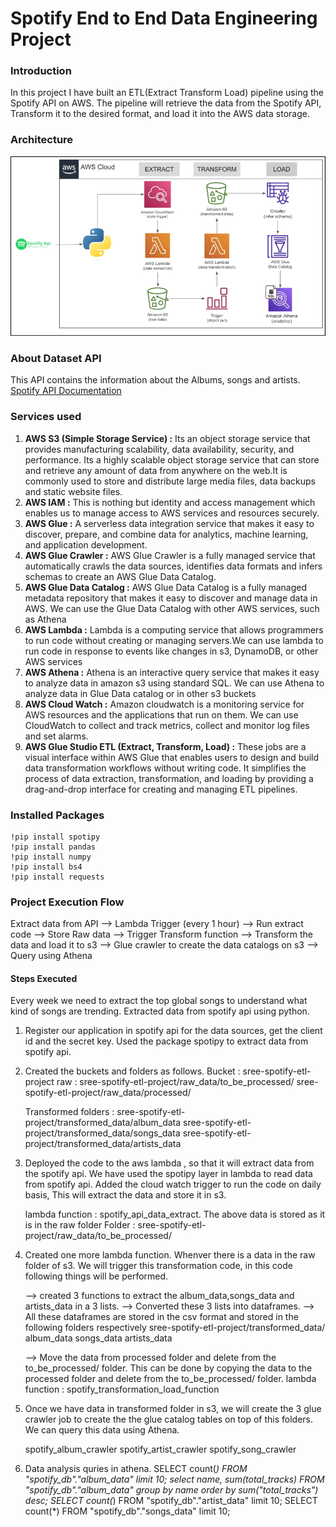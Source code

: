 # Spotify End to End Data Engineering Project

### Introduction
In this project I have built an ETL(Extract Transform Load) pipeline using the Spotify API on AWS. The pipeline will retrieve the data from the Spotify API, Transform it to the desired format, and load it into the AWS data storage.

### Architecture
![Architecture diagram](https://github.com/sreedharchalavadi/spotify-etl-de-prj/blob/main/spotify_de_architecture_diagram.png)

### About Dataset API
This API contains the information about the Albums, songs and artists.
[Spotify API Documentation](https://developer.spotify.com/documentation/web-api)

### Services used
1. **AWS S3 (Simple Storage Service) :** Its an object storage service that provides manufacturing scalability, data availability, security, and performance. Its a highly scalable object storage service that can store and retrieve any amount of data from anywhere on the web.It is commonly used to store and distribute large media files, data backups and static website files.
2. **AWS IAM :** This is nothing but identity and access management which enables us to manage access to AWS services and resources securely.
3. **AWS Glue :** A serverless data integration service that makes it easy to discover, prepare, and combine data for analytics, machine learning, and application development.
4. **AWS Glue Crawler :** AWS Glue Crawler is a fully managed service that automatically crawls the data sources, identifies data formats and infers schemas to create an AWS Glue Data Catalog.
5. **AWS Glue Data Catalog :** AWS Glue Data Catalog is a fully managed metadata repository that makes it easy to discover and manage data in AWS. We can use the Glue Data Catalog with other AWS services, such as Athena
6. **AWS Lambda :** Lambda is a computing service that allows programmers to run code without creating or managing servers.We can use lambda to run code in response to events like changes in s3, DynamoDB, or other AWS services
7. **AWS Athena :** Athena is an interactive query service that makes it easy to analyze data in amazon s3 using standard SQL. We can use Athena to analyze data in Glue Data catalog or in other s3 buckets
8. **AWS Cloud Watch :** Amazon cloudwatch is a monitoring service for AWS resources and the applications that run on them. We can use CloudWatch to collect and track metrics, collect and monitor log files and set alarms.
9. **AWS Glue Studio ETL (Extract, Transform, Load) :** These jobs are a visual interface within AWS Glue that enables users to design and build data transformation workflows without writing code. It simplifies the process of data extraction, transformation, and loading by providing a drag-and-drop interface for creating and managing ETL pipelines.

### Installed Packages

```
!pip install spotipy
!pip install pandas
!pip install numpy
!pip install bs4
!pip install requests
```

### Project Execution Flow
Extract data from API  --> Lambda Trigger (every 1 hour) --> Run extract code --> Store Raw data --> Trigger Transform function --> Transform the data and load it to s3 --> Glue crawler to create the data catalogs on s3 --> Query using Athena

#### Steps Executed
Every week we need to extract the top global songs to understand what kind of songs are trending. Extracted data from spotify api using python.

1. Register our application in spotify api for the data sources, get the client id and the secret key. Used the package spotipy to extract data from spotify api. 

2. Created the buckets and folders as follows.
    Bucket : sree-spotify-etl-project
    raw    : sree-spotify-etl-project/raw_data/to_be_processed/
    		     sree-spotify-etl-project/raw_data/processed/
		 
    Transformed folders : sree-spotify-etl-project/transformed_data/album_data
                          sree-spotify-etl-project/transformed_data/songs_data
                          sree-spotify-etl-project/transformed_data/artists_data
					  
3. Deployed the code to the aws lambda , so that it will extract data from the spotify api. We have used the spotipy layer in lambda to read data from spotify api. Added the cloud watch trigger to run the code on daily basis, This will extract the data and store it in s3.

    lambda function : spotify_api_data_extract.
    The above data is stored as it is in the raw folder 
    Folder : sree-spotify-etl-project/raw_data/to_be_processed/

4. Created one more lambda function. Whenver there is a data in the raw folder of s3. We will trigger this transformation code, in this code following things will be performed.

    --> created 3 functions to extract the album_data,songs_data and artists_data in a 3 lists.
    --> Converted these 3 lists into dataframes.
    --> All these dataframes are stored in the csv format and stored in the following folders respectively
    sree-spotify-etl-project/transformed_data/
    album_data
    songs_data
    artists_data

    --> Move the data from processed folder and delete from the to_be_processed/ folder.
    This can be done by copying the data to the processed folder and delete from the to_be_processed/ folder.
    lambda function : spotify_transformation_load_function

5. Once we have data in transformed folder in s3, we will create the 3 glue crawler job to create the the glue catalog tables on top of this folders. We can query this data using Athena. 

    spotify_album_crawler
    spotify_artist_crawler
    spotify_song_crawler

6. Data analysis quries in athena.
    SELECT count(*) FROM "spotify_db"."album_data" limit 10;
    select name, sum(total_tracks) FROM "spotify_db"."album_data" group by name order by sum("total_tracks") desc;
    SELECT count(*) FROM "spotify_db"."artist_data" limit 10;
    SELECT count(*) FROM "spotify_db"."songs_data" limit 10;


